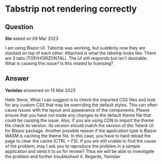 # Tabstrip not rendering correctly

## Question

**Ste** asked on 09 Mar 2023

I am using Blazor UI. Tabstrip was working, but suddenly now they are stacked on top of each other. Attached is what the tabstrip looks like. There are 3 tabs (TOP/HORIZONTAL). The UI still responds but isn't desirable. What is causing this issue? Is this related to licensing?

## Answer

**Yanislav** answered on 13 Mar 2023

Hello Steve, What I can suggest is to check the imported CSS files and look for any custom CSS that may be overriding the default styles. This can often cause issues with the layout and appearance of the components. Please ensure that you have not made any changes to the default theme file that could be causing the issue. Also, if you are using CDN to import the theme file check its version. Its version should match the version of the Telerik UI for Blazor package. <link rel="stylesheet" href="[https://blazor.cdn.telerik.com/blazor/](https://blazor.cdn.telerik.com/blazor/) 4.0.1/ kendo-theme-default/all.css" /> Another possible reason if the application type is Blazor WASM is caching the theme file. In this case, you have to hard reload the page to clear the cache (CTRL + F5). If you are still unable to find the cause of the problem, may I ask you to reproduce the problem in a sample application and send it to us for review? Thus we will be able to investigate the problem and further troubleshoot it. Regards, Yanislav
